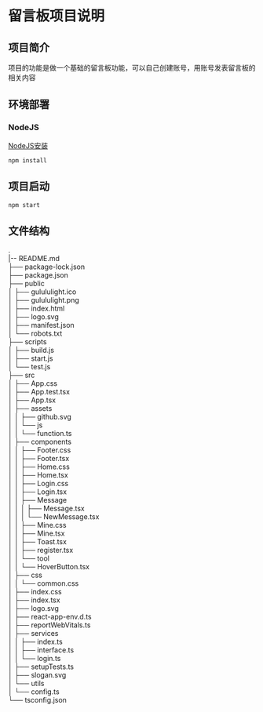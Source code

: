 # 留言板项目说明

## 项目简介

项目的功能是做一个基础的留言板功能，可以自己创建账号，用账号发表留言板的相关内容

## 环境部署

### NodeJS

[NodeJS安装](https://nodejs.org/zh-cn)

`npm install`

## 项目启动

`npm start`

## 文件结构

.  
|-- README.md  
├── package-lock.json  
├── package.json  
├── public  
│   ├── gulululight.ico  
│   ├── gulululight.png  
│   ├── index.html  
│   ├── logo.svg  
│   ├── manifest.json  
│   └── robots.txt  
├── scripts  
│   ├── build.js  
│   ├── start.js  
│   └── test.js  
├── src  
│   ├── App.css  
│   ├── App.test.tsx  
│   ├── App.tsx  
│   ├── assets  
│   │   ├── github.svg  
│   │   └── js  
│   │       └── function.ts  
│   ├── components  
│   │   ├── Footer.css  
│   │   ├── Footer.tsx  
│   │   ├── Home.css  
│   │   ├── Home.tsx  
│   │   ├── Login.css  
│   │   ├── Login.tsx  
│   │   ├── Message  
│   │   │   ├── Message.tsx  
│   │   │   └── NewMessage.tsx  
│   │   ├── Mine.css  
│   │   ├── Mine.tsx  
│   │   ├── Toast.tsx  
│   │   ├── register.tsx  
│   │   └── tool  
│   │       └── HoverButton.tsx  
│   ├── css  
│   │   └── common.css  
│   ├── index.css  
│   ├── index.tsx  
│   ├── logo.svg  
│   ├── react-app-env.d.ts  
│   ├── reportWebVitals.ts  
│   ├── services  
│   │   ├── index.ts  
│   │   ├── interface.ts  
│   │   └── login.ts  
│   ├── setupTests.ts  
│   ├── slogan.svg  
│   └── utils  
│       └── config.ts  
└── tsconfig.json  
